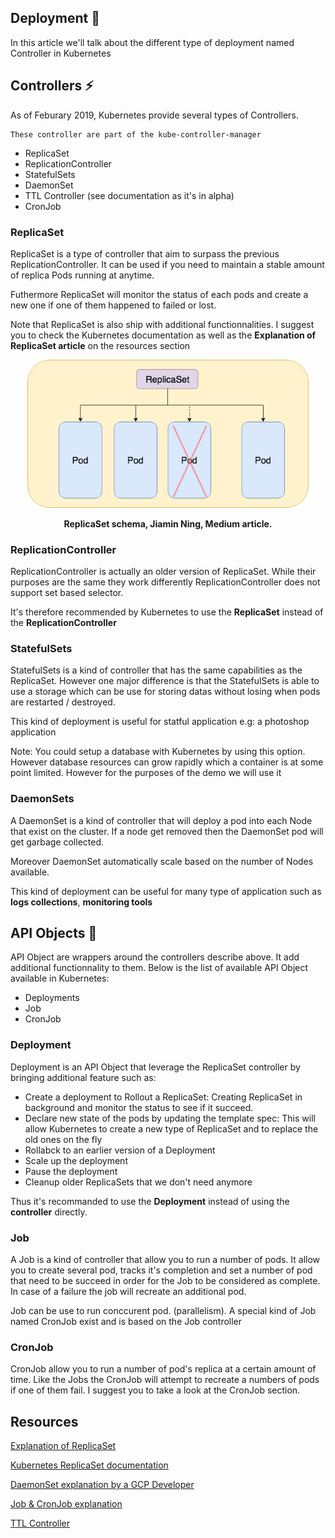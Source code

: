 ## Deployment 🚀

In this article we'll talk about the different type of deployment named Controller in Kubernetes

## Controllers ⚡

As of Feburary 2019, Kubernetes provide several types of Controllers. 

```
These controller are part of the kube-controller-manager
```

- ReplicaSet
- ReplicationController
- StatefulSets
- DaemonSet
- TTL Controller (see documentation as it's in alpha)
- CronJob

### ReplicaSet

ReplicaSet is a type of controller that aim to surpass the previous ReplicationController. It can be used if you need to maintain a stable amount of replica Pods running at anytime.

Futhermore ReplicaSet will monitor the status of each pods and create a new one if one of them happened to failed or lost.

Note that ReplicaSet is also ship with additional functionnalities. I suggest you to check the Kubernetes documentation as well as the **Explanation of ReplicaSet article** on the resources section

<p align="center">
  <img src="../img/replicaset_schema.png" alt="drawing" width="450"/>  
  <p align="center"><b>ReplicaSet schema, Jiamin Ning, Medium article.</b></p>
</p>

### ReplicationController

ReplicationController is actually an older version of ReplicaSet. While their purposes are the same they work differently ReplicationController does not support set based selector. 

It's therefore recommended by Kubernetes to use the **ReplicaSet** instead of the **ReplicationController**

### StatefulSets

StatefulSets is a kind of controller that has the same capabilities as the ReplicaSet. However one major difference is that the StatefulSets is able to use a storage which can be use for storing datas without losing when pods are restarted / destroyed. 

This kind of deployment is useful for statful application e.g: a photoshop application

Note: You could setup a database with Kubernetes by using this option. However database resources can grow rapidly which a container is at some point limited. However for the purposes of the demo we will use it

### DaemonSets

A DaemonSet is a kind of controller that will deploy a pod into each Node that exist on the cluster. If a node get removed then the DaemonSet pod will get garbage collected.

Moreover DaemonSet automatically scale based on the number of Nodes available.

This kind of deployment can be useful for many type of application such as **logs collections**, **monitoring tools**

## API Objects 📜

API Object are wrappers around the controllers describe above. It add additional functionnality to them. Below is the list of available API Object available in Kubernetes:

- Deployments
- Job
- CronJob

### Deployment

Deployment is an API Object that leverage the ReplicaSet controller by bringing additional feature such as:

- Create a deployment to Rollout a ReplicaSet: Creating ReplicaSet in background and monitor the status to see if it succeed.
- Declare new state of the pods by updating the template spec: This will allow Kubernetes to create a new type of ReplicaSet and to replace the old ones on the fly
- Rollabck to an earlier version of a Deployment
- Scale up the deployment
- Pause the deployment
- Cleanup older ReplicaSets that we don't need anymore

Thus it's recommanded to use the **Deployment** instead of using the **controller** directly.

### Job

A Job is a kind of controller that allow you to run a number of pods. It allow you to create several pod, tracks it's completion and set a number of pod that need to be succeed in order for the Job to be considered as complete. In case of a failure the job will recreate an additional pod.

Job can be use to run conccurent pod. (parallelism). A special kind of Job named CronJob exist and is based on the Job controller

### CronJob

CronJob allow you to run a number of pod's replica at a certain amount of time. Like the Jobs the CronJob will attempt to recreate a numbers of pods if one of them fail. I suggest you to take a look at the CronJob section.

## Resources

[Explanation of ReplicaSet](https://medium.com/@jiamin_ning/build-your-first-kubernetes-service-with-replicaset-7c37d9be689c)

[Kubernetes ReplicaSet documentation](https://kubernetes.io/docs/concepts/workloads/controllers/replicaset/)

[DaemonSet explanation by a GCP Developer](https://medium.com/google-cloud/kubernetes-run-a-pod-per-node-with-daemon-sets-f77ce3f36bf1)

[Job & CronJob explanation](https://codeblog.dotsandbrackets.com/one-off-kubernetes-jobs/)

[TTL Controller](https://kubernetes.io/docs/concepts/workloads/controllers/ttlafterfinished/)


